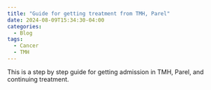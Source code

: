 ```yaml
---
title: "Guide for getting treatment from TMH, Parel"
date: 2024-08-09T15:34:30-04:00
categories:
  - Blog
tags:
  - Cancer
  - TMH
---
```


This is a step by step guide for getting admission in TMH, Parel, and continuing treatment.
